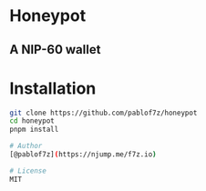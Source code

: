 # Honeypot
## A NIP-60 wallet

# Installation
```bash
git clone https://github.com/pablof7z/honeypot
cd honeypot
pnpm install

# Author
[@pablof7z](https://njump.me/f7z.io)

# License
MIT


